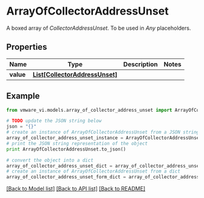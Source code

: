 # ArrayOfCollectorAddressUnset

A boxed array of *CollectorAddressUnset*. To be used in *Any* placeholders. 

## Properties
Name | Type | Description | Notes
------------ | ------------- | ------------- | -------------
**value** | [**List[CollectorAddressUnset]**](CollectorAddressUnset.md) |  | 

## Example

```python
from vmware_vi.models.array_of_collector_address_unset import ArrayOfCollectorAddressUnset

# TODO update the JSON string below
json = "{}"
# create an instance of ArrayOfCollectorAddressUnset from a JSON string
array_of_collector_address_unset_instance = ArrayOfCollectorAddressUnset.from_json(json)
# print the JSON string representation of the object
print ArrayOfCollectorAddressUnset.to_json()

# convert the object into a dict
array_of_collector_address_unset_dict = array_of_collector_address_unset_instance.to_dict()
# create an instance of ArrayOfCollectorAddressUnset from a dict
array_of_collector_address_unset_form_dict = array_of_collector_address_unset.from_dict(array_of_collector_address_unset_dict)
```
[[Back to Model list]](../README.md#documentation-for-models) [[Back to API list]](../README.md#documentation-for-api-endpoints) [[Back to README]](../README.md)



